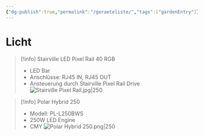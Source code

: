 ```yaml
---
{"dg-publish":true,"permalink":"/geraeteliste/","tags":["gardenEntry"]}
---
```


# Licht

> [!info] Stairville LED Pixel Rail 40 RGB
> - LED Bar
> - Anschlüsse: RJ45 IN, RJ45 OUT
> - Ansteuerung durch Stairville Pixel Rail Drive
> ![Stairville Pixel Rail.jpg|250](/img/user/attachments/Stairville%20Pixel%20Rail.jpg)

> [!info] Polar Hybrid 250
> - Modell: PL-L250BWS
> - 250W LED Engine
> - CMY
> ![Polar Hybrid 250.png|250](/img/user/attachments/Polar%20Hybrid%20250.png)

